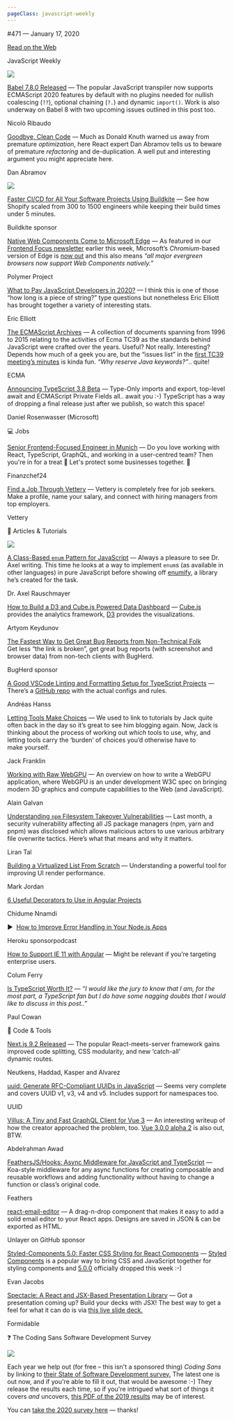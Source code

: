```yaml
---
pageClass: javascript-weekly
---
```


<!-- left/right splitbar -->
  

#471 — January 17, 2020

[Read on the Web](https://javascriptweekly.com/link/82574/web)

<!-- masthead -->
 

JavaScript Weekly

 
[![](https://res.cloudinary.com/cpress/image/upload/w_1280,e_sharpen:60/v1579282868/apeko7gshdzqr0qr0cdl.jpg)](https://javascriptweekly.com/link/82581/web)
 

[Babel 7.8.0 Released](https://javascriptweekly.com/link/82581/web "babeljs.io") — The popular JavaScript transpiler now supports ECMAScript 2020 features by default with no plugins needed for nullish coalescing \(`??`\), optional chaining \(`?.`\) and dynamic `import()`. Work is also underway on Babel 8 with two upcoming issues outlined in this post too.

Nicolò Ribaudo

 

[Goodbye, Clean Code](https://javascriptweekly.com/link/82582/web "overreacted.io") — Much as Donald Knuth warned us away from premature _optimization_, here React expert Dan Abramov tells us to beware of premature _refactoring_ and de-duplication. A well put and interesting argument you might appreciate here.

Dan Abramov

 
[![](https://copm.s3.amazonaws.com/29f1ae96.png)](https://javascriptweekly.com/link/82575/web)

[Faster CI/CD for All Your Software Projects Using Buildkite](https://javascriptweekly.com/link/82575/web "buildkite.com") — See how Shopify scaled from 300 to 1500 engineers while keeping their build times under 5 minutes.

Buildkite sponsor

 
 

[Native Web Components Come to Microsoft Edge](https://javascriptweekly.com/link/82583/web "www.polymer-project.org") — As featured in our [Frontend Focus newsletter](https://javascriptweekly.com/link/82611/web) earlier this week, Microsoft’s _Chromium_\-based version of Edge is [now out](https://javascriptweekly.com/link/82585/web) and this also means _“all major evergreen browsers now support Web Components natively.”_

Polymer Project

 

[What to Pay JavaScript Developers in 2020\?](https://javascriptweekly.com/link/82586/web "medium.com") — I think this is one of those “how long is a piece of string\?” type questions but nonetheless Eric Elliott has brought together a variety of interesting stats.

Eric Elliott

 

[The ECMAScript Archives](https://javascriptweekly.com/link/82587/web "www.ecma-international.org") — A collection of documents spanning from 1996 to 2015 relating to the activities of Ecma TC39 as the standards behind JavaScript were crafted over the years. Useful\? Not really. Interesting\? Depends how much of a geek you are, but the “issues list” in the [first TC39 meeting’s minutes](https://javascriptweekly.com/link/82588/web) is kinda fun. _“Why reserve Java keywords\?”_.. quite\!

ECMA

 

[Announcing TypeScript 3.8 Beta](https://javascriptweekly.com/link/82612/web "devblogs.microsoft.com") — Type-Only imports and export, top-level await and ECMAScript Private Fields all.. await you :-\) TypeScript has a way of dropping a final release just after we publish, so watch this space\!

Daniel Rosenwasser \(Microsoft\)

 

💻 Jobs

 

[Senior Frontend-Focused Engineer in Munich](https://javascriptweekly.com/link/82576/web "stackoverflow.com") — Do you love working with React, TypeScript, GraphQL, and working in a user-centred team\? Then you're in for a treat 🍪 Let's protect some businesses together. 🙌

Finanzchef24

 

[Find a Job Through Vettery](https://javascriptweekly.com/link/82577/web "www.vettery.com") — Vettery is completely free for job seekers. Make a profile, name your salary, and connect with hiring managers from top employers.

Vettery

 

📘 Articles \& Tutorials

 
[![](https://res.cloudinary.com/cpress/image/upload/w_1280,e_sharpen:60/v1579281208/puyvxt1mmwgcybywqa5b.png)](https://javascriptweekly.com/link/82589/web)
 

[A Class-Based `enum` Pattern for JavaScript](https://javascriptweekly.com/link/82589/web "2ality.com") — Always a pleasure to see Dr. Axel writing. This time he looks at a way to implement `enum`s \(as available in other languages\) in pure JavaScript before showing off [enumify](https://javascriptweekly.com/link/82590/web), a library he’s created for the task.

Dr. Axel Rauschmayer

 

[How to Build a D3 and Cube.js Powered Data Dashboard](https://javascriptweekly.com/link/82591/web "dev.to") — [Cube.js](https://javascriptweekly.com/link/82592/web) provides the analytics framework, [D3](https://javascriptweekly.com/link/82593/web) provides the visualizations.

Artyom Keydunov

<!-- normal content section -->
 

[The Fastest Way to Get Great Bug Reports from Non-Technical Folk](https://javascriptweekly.com/link/82578/web "bugherd.com")  
Get less “the link is broken”, get great bug reports \(with screenshot and browser data\) from non-tech clients with BugHerd.

BugHerd sponsor

 

[A Good VSCode Linting and Formatting Setup for TypeScript Projects](https://javascriptweekly.com/link/82594/web "t.co") — There’s a [GitHub repo](https://javascriptweekly.com/link/82595/web) with the actual configs and rules.

Andréas Hanss

 

[Letting Tools Make Choices](https://javascriptweekly.com/link/82614/web "www.jackfranklin.co.uk") — We used to link to tutorials by Jack quite often back in the day so it’s great to see him blogging again. Now, Jack is thinking about the process of working out _which_ tools to use, why, and letting tools carry the ‘burden’ of choices you’d otherwise have to make yourself.

Jack Franklin

 

[Working with Raw WebGPU](https://javascriptweekly.com/link/82596/web "alain.xyz") — An overview on how to write a WebGPU application, where WebGPU is an under development W3C spec on bringing modern 3D graphics and compute capabilities to the Web \(and JavaScript\).

Alain Galvan

 

[Understanding `npm` Filesystem Takeover Vulnerabilities](https://javascriptweekly.com/link/82597/web "snyk.io") — Last month, a security vulnerability affecting all JS package managers \(npm, yarn and pnpm\) was disclosed which allows malicious actors to use various arbitrary file overwrite tactics. Here’s what that means and why it matters.

Liran Tal

 

[Building a Virtualized List From Scratch](https://javascriptweekly.com/link/82598/web "medium.com") — Understanding a powerful tool for improving UI render performance.

Mark Jordan

 

[6 Useful Decorators to Use in Angular Projects](https://javascriptweekly.com/link/82599/web "blog.bitsrc.io")

Chidume Nnamdi

 

▶  [How to Improve Error Handling in Your Node.js Apps](https://javascriptweekly.com/link/82580/web "www.heroku.com")

Heroku sponsorpodcast

 

[How to Support IE 11 with Angular](https://javascriptweekly.com/link/82600/web "t.co") — Might be relevant if you’re targeting enterprise users.

Colum Ferry

 

[Is TypeScript Worth It\?](https://javascriptweekly.com/link/82601/web "blog.logrocket.com") — _“I would like the jury to know that I am, for the most part, a TypeScript fan but I do have some nagging doubts that I would like to discuss in this post..”_

Paul Cowan

 

🔧 Code \& Tools

 

[Next.js 9.2 Released](https://javascriptweekly.com/link/82602/web "nextjs.org") — The popular React-meets-server framework gains improved code splitting, CSS modularity, and new ‘catch-all’ dynamic routes.

Neutkens, Haddad, Kasper and Alvarez

 

[uuid: Generate RFC-Compliant UUIDs in JavaScript](https://javascriptweekly.com/link/82615/web "github.com") — Seems very complete and covers UUID v1, v3, v4 and v5. Includes support for namespaces too.

UUID

 

[Villus: A Tiny and Fast GraphQL Client for Vue 3](https://javascriptweekly.com/link/82603/web "logaretm.com") — An interesting writeup of how the creator approached the problem, too. [Vue 3.0.0 alpha 2](https://javascriptweekly.com/link/82604/web) is also out, BTW.

Abdelrahman Awad

 

[FeathersJS/Hooks: Async Middleware for JavaScript and TypeScript](https://javascriptweekly.com/link/82605/web "github.com") — Koa-style middleware for any async functions for creating composable and reusable workflows and adding functionality without having to change a function or class’s original code.

Feathers

 

[react-email-editor](https://javascriptweekly.com/link/82579/web "github.com") — A drag-n-drop component that makes it easy to add a solid email editor to your React apps. Designs are saved in JSON \& can be exported as HTML.

Unlayer on GitHub sponsor

 

[Styled-Components 5.0: Faster CSS Styling for React Components](https://javascriptweekly.com/link/82606/web "medium.com") — [Styled Components](https://javascriptweekly.com/link/82607/web) is a popular way to bring CSS and JavaScript together for styling components and [5.0.0](https://javascriptweekly.com/link/82608/web) officially dropped this week :-\)

Evan Jacobs

 

[Spectacle: A React and JSX-Based Presentation Library](https://javascriptweekly.com/link/82609/web "github.com") — Got a presentation coming up\? Build your decks with JSX\! The best way to get a feel for what it can do is via [this live slide deck.](https://javascriptweekly.com/link/82610/web)

Formidable

 

❓ The Coding Sans Software Development Survey

 
![](https://res.cloudinary.com/cpress/image/upload/w_1280,e_sharpen:60/v1579283358/leccucd8buizl8dbgyev.png)<!-- normal content section -->
 

Each year we help out \(for free – this isn't a sponsored thing\) _Coding Sans_ by linking to [their State of Software Development survey.](https://javascriptweekly.com/link/82617/web) The latest one is out now, and if you're able to fill it out, that would be awesome :-\) They release the results each time, so if you're intrigued what sort of things it covers _and_ uncovers, [this PDF of the 2019 results](https://javascriptweekly.com/link/82618/web) may be of interest.

You can [take the 2020 survey here](https://javascriptweekly.com/link/82617/web) — thanks\!
